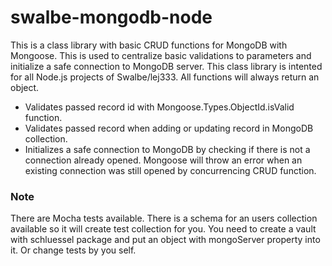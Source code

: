 # swalbe-mongodb-node

This is a class library with basic CRUD functions for MongoDB with Mongoose. This is used to centralize basic validations to parameters and initialize a safe connection to MongoDB server. This class library is intented for all Node.js projects of Swalbe/lej333. All functions will always return an object.

- Validates passed record id with Mongoose.Types.ObjectId.isValid function.
- Validates passed record when adding or updating record in MongoDB collection.
- Initializes a safe connection to MongoDB by checking if there is not a connection already opened. Mongoose will throw an error when an existing connection was still opened by concurrencing CRUD function.

### Note
There are Mocha tests available. There is a schema for an users collection available so it will create test collection for you. You need to create a vault with schluessel package and put an object with mongoServer property into it. Or change tests by you self.
